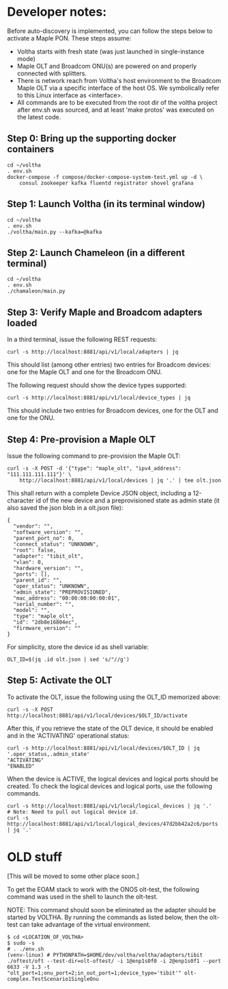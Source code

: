 # Developer notes:

Before auto-discovery is implemented, you can follow the steps below to activate a Maple PON.
These steps assume:

* Voltha starts with fresh state (was just launched in single-instance mode)
* Maple OLT and Broadcom ONU(s) are powered on and properly connected with splitters.
* There is network reach from Voltha's host environment to the Broadcom Maple OLT via
  a specific interface of the host OS. We symbolically refer to this Linux
  interface as \<interface\>.
* All commands are to be executed from the root dir of the voltha project after
  env.sh was sourced, and at least 'make protos' was executed on the latest code.


## Step 0: Bring up the supporting docker containers

```
cd ~/voltha
. env.sh
docker-compose -f compose/docker-compose-system-test.yml up -d \
    consul zookeeper kafka fluentd registrator shovel grafana
```

## Step 1: Launch Voltha (in its terminal window)

```
cd ~/voltha
. env.sh
./voltha/main.py --kafka=@kafka
```

## Step 2: Launch Chameleon (in a different terminal)

```
cd ~/voltha
. env.sh
./chamaleon/main.py
```

## Step 3: Verify Maple and Broadcom adapters loaded

In a third terminal, issue the following REST requests:

```
curl -s http://localhost:8881/api/v1/local/adapters | jq
```

This should list (among other entries) two entries for Broadcom devices:
one for the Maple OLT and one for the Broadcom ONU.

The following request should show the device types supported:

```
curl -s http://localhost:8881/api/v1/local/device_types | jq
```

This should include two entries for Broadcom devices, one for the OLT
and one for the ONU.

## Step 4: Pre-provision a Maple OLT

Issue the following command to pre-provision the Maple OLT:

```
curl -s -X POST -d '{"type": "maple_olt", "ipv4_address": "111.111.111.111"}' \
    http://localhost:8881/api/v1/local/devices | jq '.' | tee olt.json
```

This shall return with a complete Device JSON object, including a 12-character
id of the new device and a preprovisioned state as admin state (it also saved the
json blob in a olt.json file):

```
{
  "vendor": "",
  "software_version": "",
  "parent_port_no": 0,
  "connect_status": "UNKNOWN",
  "root": false,
  "adapter": "tibit_olt",
  "vlan": 0,
  "hardware_version": "",
  "ports": [],
  "parent_id": "",
  "oper_status": "UNKNOWN",
  "admin_state": "PREPROVISIONED",
  "mac_address": "00:00:00:00:00:01",
  "serial_number": "",
  "model": "",
  "type": "maple_olt",
  "id": "2db8e16804ec",
  "firmware_version": ""
}
```

For simplicity, store the device id as shell variable:

```
OLT_ID=$(jq .id olt.json | sed 's/"//g')
```

## Step 5: Activate the OLT

To activate the OLT, issue the following using the OLT_ID memorized above:

```
curl -s -X POST http://localhost:8881/api/v1/local/devices/$OLT_ID/activate
```

After this, if you retrieve the state of the OLT device, it should be enabled
and in the 'ACTIVATING' operational status:

```
curl -s http://localhost:8881/api/v1/local/devices/$OLT_ID | jq '.oper_status,.admin_state'
"ACTIVATING"
"ENABLED"
```

When the device is ACTIVE, the logical devices and logical ports should be created.  To check
the logical devices and logical ports, use the following commands.

```
curl -s http://localhost:8881/api/v1/local/logical_devices | jq '.'
# Note: Need to pull out logical device id.
curl -s http://localhost:8881/api/v1/local/logical_devices/47d2bb42a2c6/ports | jq '.'
```





# OLD stuff

[This will be moved to some other place soon.]

To get the EOAM stack to work with the ONOS olt-test, the following
command was used in the shell to launch the olt-test.

NOTE: This command should soon be eliminated as the adapter should
be started by VOLTHA. By running the commands as listed below, then
the olt-test can take advantage of the virtual environment.

```
$ cd <LOCATION_OF_VOLTHA>
$ sudo -s
# . ./env.sh
(venv-linux) # PYTHONPATH=$HOME/dev/voltha/voltha/adapters/tibit ./oftest/oft --test-dir=olt-oftest/ -i 1@enp1s0f0 -i 2@enp1s0f1 --port 6633 -V 1.3 -t "olt_port=1;onu_port=2;in_out_port=1;device_type='tibit'" olt-complex.TestScenario1SingleOnu
```
